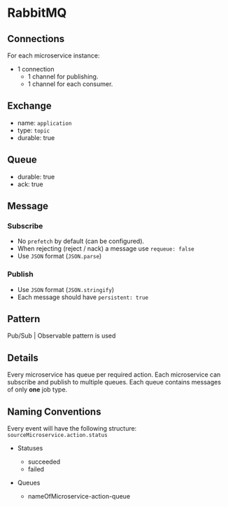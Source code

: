 # RabbitMQ

## Connections
For each microservice instance:
- 1 connection
  - 1 channel for publishing.
  - 1 channel for each consumer.

## Exchange
- name: `application`
- type: `topic`
- durable: true

## Queue
- durable: true 
- ack: true

## Message
### Subscribe
- No `prefetch` by default (can be configured).
- When rejecting (reject / nack) a message use `requeue: false`
- Use `JSON` format (`JSON.parse`)

### Publish
- Use `JSON` format (`JSON.stringify`)
- Each message should have `persistent: true`

## Pattern
Pub/Sub | Observable pattern is used

## Details
Every microservice has queue per required action.
Each microservice can subscribe and publish to multiple queues.
Each queue contains messages of only <b>one</b> job type.

## Naming Conventions

Every event will have the following structure: `sourceMicroservice.action.status`

* Statuses
    * succeeded
    * failed

* Queues
    * nameOfMicroservice-action-queue
